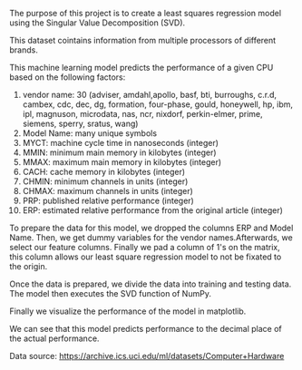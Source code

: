 The purpose of this project is to create a least squares regression model using the Singular Value Decomposition (SVD).

This dataset cointains information from multiple processors of different brands. 

This machine learning model predicts the performance of a given CPU based on the following factors:
   1. vendor name: 30 
      (adviser, amdahl,apollo, basf, bti, burroughs, c.r.d, cambex, cdc, dec, 
       dg, formation, four-phase, gould, honeywell, hp, ibm, ipl, magnuson, 
       microdata, nas, ncr, nixdorf, perkin-elmer, prime, siemens, sperry, 
       sratus, wang)
   2. Model Name: many unique symbols
   3. MYCT: machine cycle time in nanoseconds (integer)
   4. MMIN: minimum main memory in kilobytes (integer)
   5. MMAX: maximum main memory in kilobytes (integer)
   6. CACH: cache memory in kilobytes (integer)
   7. CHMIN: minimum channels in units (integer)
   8. CHMAX: maximum channels in units (integer)
   9. PRP: published relative performance (integer)
  10. ERP: estimated relative performance from the original article (integer)

To prepare the data for this model, we dropped the columns ERP and Model Name. Then, we get dummy variables for the vendor names.Afterwards, we select our feature columns. Finally we pad a column of 1's on the matrix, this column allows our least square regression model to not be fixated to the origin.

Once the data is prepared, we divide the data into training and testing data. The model then executes the SVD function of NumPy.

Finally we visualize the performance of the model in matplotlib.

We can see that this model predicts performance to the decimal place of the actual performance.

Data source:
https://archive.ics.uci.edu/ml/datasets/Computer+Hardware



